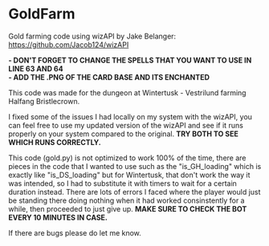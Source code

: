 # GoldFarm
Gold farming code using wizAPI by Jake Belanger:
https://github.com/Jacob124/wizAPI

**- DON'T FORGET TO CHANGE THE SPELLS THAT YOU WANT TO USE IN LINE 63 AND 64**\
**- ADD THE .PNG OF THE CARD BASE AND ITS ENCHANTED**

This code was made for the dungeon at Wintertusk - Vestrilund farming Halfang Bristlecrown.

I fixed some of the issues I had locally on my system with the wizAPI, you can feel free to use my updated version of the wizAPI and see if it runs properly on your system compared to the original. **TRY BOTH TO SEE WHICH RUNS CORRECTLY.**

This code (gold.py) is not optimized to work 100% of the time, there are pieces in the code that I wanted to use such as the "is_GH_loading" which is exactly like "is_DS_loading" but for Wintertusk, that don't work the way it was intended, so I had to substitute it with timers to wait for a certain duration instead. There are lots of errors I faced where the player would just be standing there doing nothing when it had worked consinstently for a while, then proceeded to just give up. **MAKE SURE TO CHECK THE BOT EVERY 10 MINUTES IN CASE.**

If there are bugs please do let me know.
